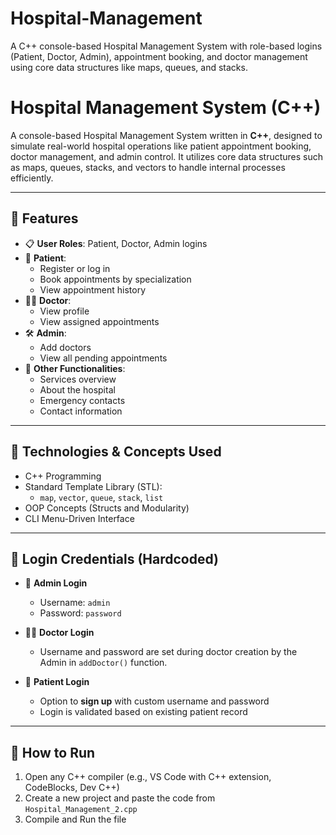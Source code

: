 # Hospital-Management
A C++ console-based Hospital Management System with role-based logins (Patient, Doctor, Admin), appointment booking, and doctor management using core data structures like maps, queues, and stacks.

# Hospital Management System (C++)

A console-based Hospital Management System written in **C++**, designed to simulate real-world hospital operations like patient appointment booking, doctor management, and admin control. It utilizes core data structures such as maps, queues, stacks, and vectors to handle internal processes efficiently.

---

## 🔧 Features

- 📋 **User Roles**: Patient, Doctor, Admin logins
- 🏥 **Patient**:
  - Register or log in
  - Book appointments by specialization
  - View appointment history
- 👨‍⚕️ **Doctor**:
  - View profile
  - View assigned appointments
- 🛠️ **Admin**:
  - Add doctors
  - View all pending appointments
- 🏪 **Other Functionalities**:
  - Services overview
  - About the hospital
  - Emergency contacts
  - Contact information

---

## 📁 Technologies & Concepts Used

- C++ Programming
- Standard Template Library (STL):
  - `map`, `vector`, `queue`, `stack`, `list`
- OOP Concepts (Structs and Modularity)
- CLI Menu-Driven Interface

---

## 🧪 Login Credentials (Hardcoded)

- 👤 **Admin Login**
  - Username: `admin`
  - Password: `password`

- 👨‍⚕️ **Doctor Login**
  - Username and password are set during doctor creation by the Admin in `addDoctor()` function.

- 🧑 **Patient Login**
  - Option to **sign up** with custom username and password
  - Login is validated based on existing patient record

---

## 🚀 How to Run

1. Open any C++ compiler (e.g., VS Code with C++ extension, CodeBlocks, Dev C++)
2. Create a new project and paste the code from `Hospital_Management_2.cpp`
3. Compile and Run the file

